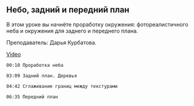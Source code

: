 ## Небо, задний и передний план

В этом уроке вы начнёте проработку окружения: фотореалистичного неба и окружения для заднего и переднего плана.

Преподаватель: Дарья Курбатова.

[Video](https://player.softculture.cc/embed/online/PSH/PSH_76.19.07_L5-13_Sky_Background_Foregroung)

``` chapters
00:10 Проработка неба

03:09 Задний план. Деревья

04:42 Сглаживание границ между текстурами

06:35 Передний план
```